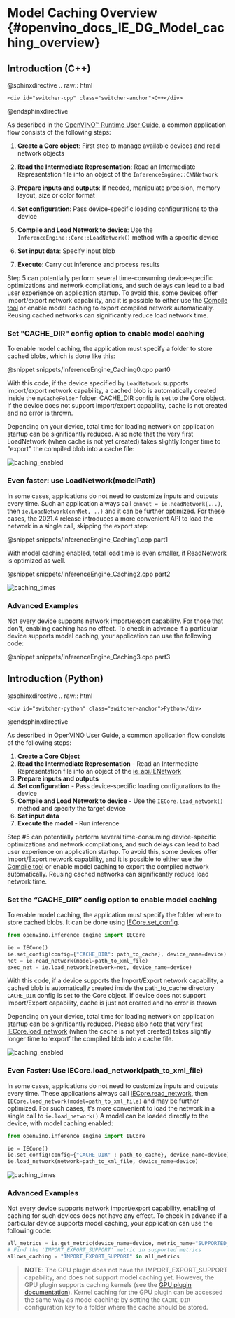 # Model Caching Overview {#openvino_docs_IE_DG_Model_caching_overview}

## Introduction (C++)

@sphinxdirective
.. raw:: html

    <div id="switcher-cpp" class="switcher-anchor">C++</div>
@endsphinxdirective

As described in the [OpenVINO™ Runtime User Guide](openvino_intro.md), a common application flow consists of the following steps:

1. **Create a Core object**: First step to manage available devices and read network objects

2. **Read the Intermediate Representation**: Read an Intermediate Representation file into an object of the `InferenceEngine::CNNNetwork`

3. **Prepare inputs and outputs**: If needed, manipulate precision, memory layout, size or color format

4. **Set configuration**: Pass device-specific loading configurations to the device

5. **Compile and Load Network to device**: Use the `InferenceEngine::Core::LoadNetwork()` method with a specific device

6. **Set input data**: Specify input blob

7. **Execute**: Carry out inference and process results

Step 5 can potentially perform several time-consuming device-specific optimizations and network compilations,
and such delays can lead to a bad user experience on application startup. To avoid this, some devices offer
import/export network capability, and it is possible to either use the [Compile tool](../../tools/compile_tool/README.md)
or enable model caching to export compiled network automatically. Reusing cached networks can significantly reduce load network time.

### Set "CACHE_DIR" config option to enable model caching

To enable model caching, the application must specify a folder to store cached blobs, which is done like this:

@snippet snippets/InferenceEngine_Caching0.cpp part0

With this code, if the device specified by `LoadNetwork` supports import/export network capability, a cached blob is automatically created inside the `myCacheFolder` folder.
CACHE_DIR config is set to the Core object. If the device does not support import/export capability, cache is not created and no error is thrown.

Depending on your device, total time for loading network on application startup can be significantly reduced.
Also note that the very first LoadNetwork (when cache is not yet created) takes slightly longer time to "export" the compiled blob into a cache file:

![caching_enabled]

### Even faster: use LoadNetwork(modelPath)

In some cases, applications do not need to customize inputs and outputs every time. Such an application always
call `cnnNet = ie.ReadNetwork(...)`, then `ie.LoadNetwork(cnnNet, ..)` and it can be further optimized.
For these cases, the 2021.4 release introduces a more convenient API to load the network in a single call, skipping the export step:

@snippet snippets/InferenceEngine_Caching1.cpp part1

With model caching enabled, total load time is even smaller, if ReadNetwork is optimized as well.

@snippet snippets/InferenceEngine_Caching2.cpp part2

![caching_times]

### Advanced Examples

Not every device supports network import/export capability. For those that don't, enabling caching has no effect.
To check in advance if a particular device supports model caching, your application can use the following code:

@snippet snippets/InferenceEngine_Caching3.cpp part3

## Introduction (Python)

@sphinxdirective
.. raw:: html

    <div id="switcher-python" class="switcher-anchor">Python</div>
@endsphinxdirective

As described in OpenVINO User Guide, a common application flow consists of the following steps:

1. **Create a Core Object**
2. **Read the Intermediate Representation** - Read an Intermediate Representation file into an object of the [ie_api.IENetwork](api/ie_python_api/_autosummary/openvino.inference_engine.IENetwork.html)
3. **Prepare inputs and outputs**
4. **Set configuration** - Pass device-specific loading configurations to the device
5. **Compile and Load Network to device** - Use the `IECore.load_network()` method and specify the target device
6. **Set input data**
7. **Execute the model** - Run inference

Step #5 can potentially perform several time-consuming device-specific optimizations and network compilations, and such delays can lead to bad user experience on application startup. To avoid this, some devices offer Import/Export network capability, and it is possible to either use the [Compile tool](../../tools/compile_tool/README.md) or enable model caching to export the compiled network automatically. Reusing cached networks can significantly reduce load network time.

### Set the “CACHE_DIR” config option to enable model caching

To enable model caching, the application must specify the folder where to store cached blobs. It can be done using [IECore.set_config](api/ie_python_api/_autosummary/openvino.inference_engine.IECore.html#openvino.inference_engine.IECore.set_config).

``` python
from openvino.inference_engine import IECore

ie = IECore()
ie.set_config(config={"CACHE_DIR": path_to_cache}, device_name=device)
net = ie.read_network(model=path_to_xml_file)
exec_net = ie.load_network(network=net, device_name=device)
```

With this code, if a device supports the Import/Export network capability, a cached blob is automatically created inside the path_to_cache directory `CACHE_DIR` config is set to the Core object. If device does not support Import/Export capability, cache is just not created and no error is thrown

Depending on your device, total time for loading network on application startup can be significantly reduced. Please also note that very first [IECore.load_network](api/ie_python_api/_autosummary/openvino.inference_engine.IECore.html#openvino.inference_engine.IECore.load_network) (when the cache is not yet created) takes slightly longer time to ‘export’ the compiled blob into a cache file.

![caching_enabled]


### Even Faster: Use IECore.load_network(path_to_xml_file)

In some cases, applications do not need to customize inputs and outputs every time. These applications always call [IECore.read_network](api/ie_python_api/_autosummary/openvino.inference_engine.IECore.html#openvino.inference_engine.IECore.read_network), then `IECore.load_network(model=path_to_xml_file)` and may be further optimized. For such cases, it's more convenient to load the network in a single call to `ie.load_network()`
A model can be loaded directly to the device, with model caching enabled:

``` python
from openvino.inference_engine import IECore

ie = IECore()
ie.set_config(config={"CACHE_DIR" : path_to_cache}, device_name=device)
ie.load_network(network=path_to_xml_file, device_name=device)
```

![caching_times]

### Advanced Examples

Not every device supports network import/export capability, enabling of caching for such devices does not have any effect. To check in advance if a particular device supports model caching, your application can use the following code:

```python
all_metrics = ie.get_metric(device_name=device, metric_name="SUPPORTED_METRICS")
# Find the 'IMPORT_EXPORT_SUPPORT' metric in supported metrics
allows_caching = "IMPORT_EXPORT_SUPPORT" in all_metrics
```

> **NOTE**: The GPU plugin does not have the IMPORT_EXPORT_SUPPORT capability, and does not support model caching yet. However, the GPU plugin supports caching kernels (see the [GPU plugin documentation](supported_plugins/GPU.md)). Kernel caching for the GPU plugin can be accessed the same way as model caching: by setting the `CACHE_DIR` configuration key to a folder where the cache should be stored.


[caching_enabled]: ../img/caching_enabled.png
[caching_times]: ../img/caching_times.png

